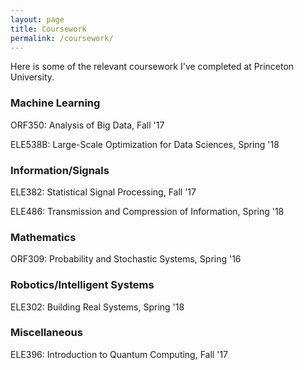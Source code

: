 ```yaml
---
layout: page
title: Coursework
permalink: /coursework/
---
```


Here is some of the relevant coursework I've completed at Princeton University.

### Machine Learning

ORF350: Analysis of Big Data, Fall '17

ELE538B: Large-Scale Optimization for Data Sciences, Spring '18


### Information/Signals

ELE382: Statistical Signal Processing, Fall '17

ELE486: Transmission and Compression of Information, Spring '18

### Mathematics

ORF309: Probability and Stochastic Systems, Spring '16

### Robotics/Intelligent Systems

ELE302: Building Real Systems, Spring '18

### Miscellaneous

ELE396: Introduction to Quantum Computing, Fall '17
